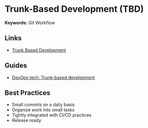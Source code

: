 # Trunk-Based Development (TBD)

<!--
https://www.toptal.com/software/trunk-based-development-git-flow
https://mechanicalrock.github.io/2019/07/01/continuous-deployment-the-first-step-on-the-road-to-recovery.html
https://martinfowler.com/articles/branching-patterns.html
-->

**Keywords:** Git Workflow

## Links

- [Trunk Based Development](https://trunkbaseddevelopment.com)

## Guides

- [DevOps tech: Trunk-based development](https://cloud.google.com/architecture/devops/devops-tech-trunk-based-development)

## Best Practices

- Small commits on a daily basis
- Organize work into small tasks
- Tightly integrated with CI/CD practices
- Release ready
